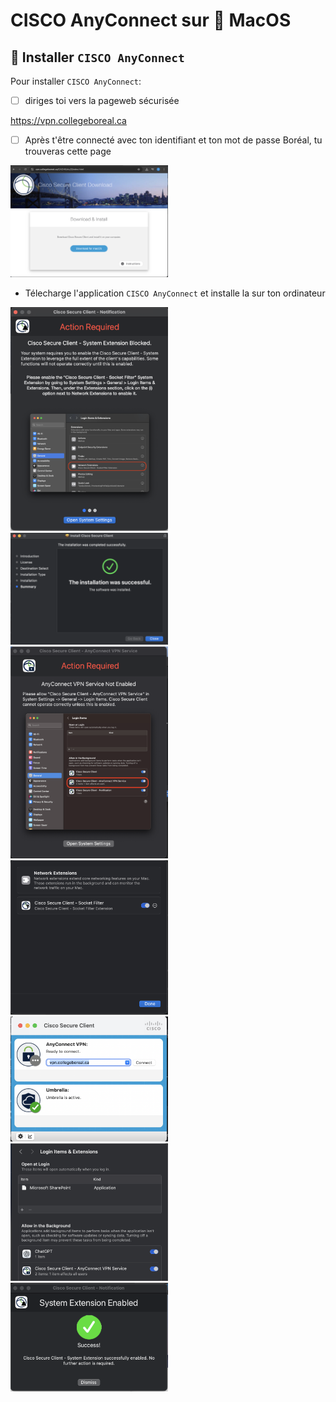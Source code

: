 # CISCO AnyConnect sur :apple: MacOS

## :toolbox: Installer `CISCO AnyConnect`

Pour installer `CISCO AnyConnect`:

- [ ] diriges toi vers la pageweb sécurisée

https://vpn.collegeboreal.ca

- [ ] Après t'être connecté avec ton identifiant et ton mot de passe Boréal, tu trouveras cette page


<img src=images/MacOS-DownloadWebPage.png	width='50%' height='50%' > </img>

* Télecharge l'application `CISCO AnyConnect` et installe la sur ton ordinateur 


<img src=images/MacOS-ActionRequiredDocNetworkExtensions.png	width='50%' height='50%' > </img>
<img src=images/MacOS-InstallSuccessFull.png	width='50%' height='50%' > </img>
<img src=images/MacOS-ActionRequiredDocVPNService.png	width='50%' height='50%' > </img>
<img src=images/MacOS-LoginItemsAndExtensions-SocketFilter.png width='50%' height='50%' > </img>
<img src=images/MacOS-CISCO-Secure-Client.png	width='50%' height='50%' > </img>
<img src=images/MacOS-LoginItemsAndExtensions-VPNService.png	width='50%' height='50%' > </img>
<img src=images/MacOS-SuccessExtensions.png	width='50%' height='50%' > </img>
